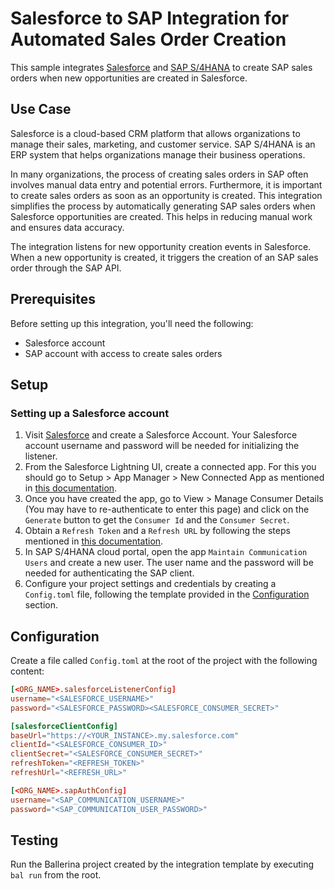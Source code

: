 # Salesforce to SAP Integration for Automated Sales Order Creation

This sample integrates [Salesforce](https://www.salesforce.com/) and [SAP S/4HANA](https://www.sap.com/products/erp/s4hana.html) to create SAP sales orders when new opportunities are created in Salesforce. 

## Use Case

Salesforce is a cloud-based CRM platform that allows organizations to manage their sales, marketing, and customer service. SAP S/4HANA is an ERP system that helps organizations manage their business operations.

In many organizations, the process of creating sales orders in SAP often involves manual data entry and potential errors. Furthermore, it is important to create sales orders as soon as an opportunity is created. This integration simplifies the process by automatically generating SAP sales orders when Salesforce opportunities are created. This helps in reducing manual work and ensures data accuracy.

The integration listens for new opportunity creation events in Salesforce. When a new opportunity is created, it triggers the creation of an SAP sales order through the SAP API.

## Prerequisites

Before setting up this integration, you'll need the following:

- Salesforce account
- SAP account with access to create sales orders

## Setup

### Setting up a Salesforce account
1. Visit [Salesforce](https://www.salesforce.com/) and create a Salesforce Account. Your Salesforce account username and password will be needed for initializing the listener.
2. From the Salesforce Lightning UI, create a connected app. For this you should go to Setup > App Manager > New Connected App as mentioned in [this documentation](https://help.salesforce.com/s/articleView?id=sf.cg_task_admin_connected_apps.htm&type=5).
3. Once you have created the app, go to View > Manage Consumer Details (You may have to re-authenticate to enter this page) and click on the `Generate` button to get the `Consumer Id` and the `Consumer Secret`.
4. Obtain a `Refresh Token` and a `Refresh URL` by following the steps mentioned in [this documentation](https://help.salesforce.com/s/articleView?id=sf.remoteaccess_oauth_refresh_token_flow.htm&type=5).
5. In SAP S/4HANA cloud portal, open the app `Maintain Communication Users` and create a new user. The user name and the password will be needed for authenticating the SAP client.
6. Configure your project settings and credentials by creating a `Config.toml` file, following the template provided in the [Configuration](#configuration) section.

## Configuration

Create a file called `Config.toml` at the root of the project with the following content:

```toml
[<ORG_NAME>.salesforceListenerConfig]
username="<SALESFORCE_USERNAME>"
password="<SALESFORCE_PASSWORD><SALESFORCE_CONSUMER_SECRET>"

[salesforceClientConfig]
baseUrl="https://<YOUR_INSTANCE>.my.salesforce.com"
clientId="<SALESFORCE_CONSUMER_ID>"
clientSecret="<SALESFORCE_CONSUMER_SECRET>"
refreshToken="<REFRESH_TOKEN>"
refreshUrl="<REFRESH_URL>"

[<ORG_NAME>.sapAuthConfig]
username="<SAP_COMMUNICATION_USERNAME>"
password="<SAP_COMMUNICATION_USER_PASSWORD>"
```

## Testing
Run the Ballerina project created by the integration template by executing `bal run` from the root.

